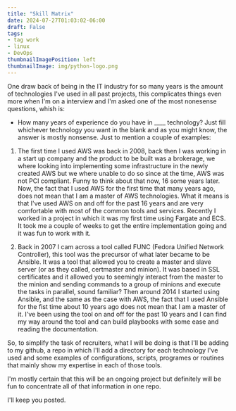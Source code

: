 ```yaml
---
title: "Skill Matrix"
date: 2024-07-27T01:03:02-06:00
draft: False
tags:
- tag work
- linux
- DevOps 
thumbnailImagePosition: left
thumbnailImage: img/python-logo.png
---
```

One draw back of being in the IT industry for so many years is the amount of technologies I've used in all past projects, this complicates things even more when I'm on a interview and I'm asked one of the most nonesense questions, whish is:
- How many years of experience do you have in ____ technology?
Just fill whichever technology you want in the blank and as you might know, the answer is mostly nonsense. 
Just to mention a couple of examples:

1. The first time I used AWS was back in 2008, back then I was working in a start up company and the product to be built was a brokerage, we where looking into implementing some infrastructure in the newly created AWS but we where unable to do so since at the time, AWS was not PCI compliant. Funny to think about that now, 16 some years later. Now, the fact that I used AWS for the first time that many years ago, does not mean that I am a master of AWS technologies. What it means is that I've used AWS on and off for the past 16 years and are very comfortable with most of the common tools and services. Recently I worked in a project in which it was my first time using Fargate and ECS. It took me a couple of weeks to get the entire implementation going and it was fun to work with it. 

2. Back in 2007 I cam across a tool called FUNC (Fedora Unified Network Controller), this tool was the precursor of what later became to be Ansible. It was a tool that allowed you to create a master and slave server (or as they called, certmaster and minion). It was based in SSL certificates and it allowed you to seemingly interact from the master to the minion and sending commands to a group of minions and execute the tasks in parallel, sound familiar? 
Then around 2014 I started using Ansible, and the same as the case with AWS, the fact that I used Ansible for the fist time about 10 years ago does not mean that I am a master of it. I've been using the tool on and off for the past 10 years and I can find my way around the tool and can build playbooks with some ease and reading the documentation. 

So, to simplify the task of recruiters, what I will be doing is that I'll be adding to my github, a repo in which I'll add a directory for each technology I've used and some examples of configurations, scripts, programes or routines that mainly show my expertise in each of those tools. 

I'm mostly certain that this will be an ongoing project but definitely will be fun to concentrate all of that information in one repo. 

I'll keep you posted. 

